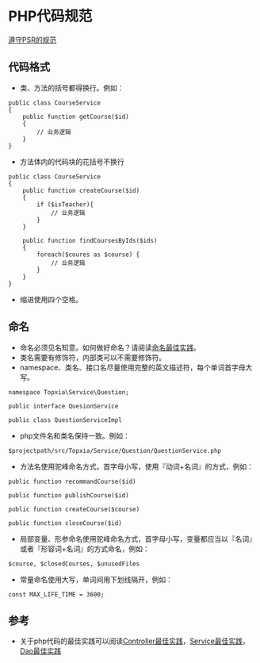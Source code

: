 # PHP代码规范

  [遵守PSR的规范](https://github.com/PizzaLiu/PHP-FIG)

## 代码格式
* 类、方法的括号都得换行。例如：

```
public class CourseService
{
    public function getCourse($id)
    {
        // 业务逻辑
    }
}
```

* 方法体内的代码块的花括号不换行

```
public class CourseService
{
    public function createCourse($id)
    {
        if ($isTeacher){
            // 业务逻辑
        }
    }

    public function findCoursesByIds($ids)
    {
        foreach($coures as $course) {
            // 业务逻辑
        }
    }
}
```

* 缩进使用四个空格。

## 命名
* 命名必须见名知意。如何做好命名？请阅读[命名最佳实践](best-practice/naming-practice.md)。
* 类名需要有修饰符，内部类可以不需要修饰符。
* namespace、类名、接口名尽量使用完整的英文描述符，每个单词首字母大写。

```
namespace Topxia\Service\Question;

public interface QuesionService

public class QuestionServiceImpl
```

* php文件名和类名保持一致。例如：

```
$projectpath/src/Topxia/Service/Question/QuestionService.php
```

* 方法名使用驼峰命名方式，首字母小写，使用『动词+名词』的方式，例如：

```
public function recommandCourse($id)

public function publishCourse($id)

public function createCourse($course)

public function closeCourse($id)

```

* 局部变量、形参命名使用驼峰命名方式，首字母小写，变量都应当以『名词』或者『形容词+名词』的方式命名，例如：

```
$course, $closedCourses, $unusedFiles
```

* 常量命名使用大写，单词间用下划线隔开，例如：

```
const MAX_LIFE_TIME = 3600;
```

## 参考
* 关于php代码的最佳实践可以阅读[Controller最佳实践](best-practice/controller-practice.md)，[Service最佳实践](best-practice/service-practice.md)，[Dao最佳实践]()
